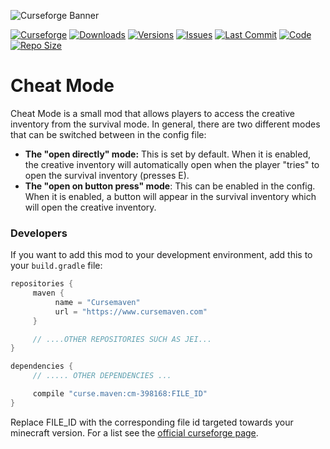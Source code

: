 ![Curseforge Banner](https://lookonthebrightsi.de/mc-mods/cheat_mode/images/main_trimmed.png)

[![Curseforge](http://cf.way2muchnoise.eu/title/cheat-mode.svg?badge_style=for_the_badge)](https://www.curseforge.com/minecraft/mc-mods/cheat-mode)
[![Downloads](http://cf.way2muchnoise.eu/cheat-mode.svg?badge_style=for_the_badge)](https://www.curseforge.com/minecraft/mc-mods/cheat-mode/download)
[![Versions](http://cf.way2muchnoise.eu/versions/cheat-mode.svg?badge_style=for_the_badge)](https://www.curseforge.com/minecraft/mc-mods/cheat-mode)
[![Issues](https://img.shields.io/github/issues/Krxwallo/CheatMode?logo=github&style=for-the-badge)](https://www.github.com/Krxwallo/CheatMode/issues)
[![Last Commit](https://img.shields.io/github/last-commit/Krxwallo/CheatMode?logo=github&style=for-the-badge)](https://www.github.com/Krxwallo/CheatMode)
[![Code](https://img.shields.io/github/languages/top/Krxwallo/CheatMode?logo=github&style=for-the-badge)](https://www.github.com/Krxwallo/CheatMode)
[![Repo Size](https://img.shields.io/github/repo-size/Krxwallo/CheatMode?logo=github&style=for-the-badge)](https://www.github.com/Krxwallo/CheatMode)

# Cheat Mode

Cheat Mode is a small mod that allows players to access the creative inventory from the survival mode. In general, there are two different modes that can be switched between in the config file:

* <strong>The "open directly" mode:</strong> This is set by default. When it is enabled, the creative inventory will automatically open when the player "tries" to open the survival inventory (presses E).
* <strong>The "open on button press" mode</strong>: This can be enabled in the config. When it is enabled, a button will appear in the survival inventory which will open the creative inventory.

### Developers
If you want to add this mod to your development environment, add this to your ```build.gradle``` file:

```gradle
repositories {
     maven {
          name = "Cursemaven"
          url = "https://www.cursemaven.com"
     }

     // ....OTHER REPOSITORIES SUCH AS JEI...
}

dependencies {
     // ..... OTHER DEPENDENCIES ...

     compile "curse.maven:cm-398168:FILE_ID"
}
```
Replace FILE_ID with the corresponding file id targeted towards your minecraft version. For a list see the [official curseforge page](https://www.curseforge.com/minecraft/mc-mods/cheat-mode).

